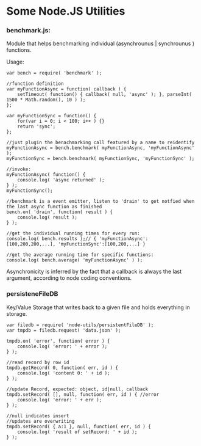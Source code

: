 Some Node.JS Utilities
===

### benchmark.js:

Module that helps benchmarking individual (asynchrounus | synchrounus ) functions.

Usage:

    var bench = require( 'benchmark' );

    //function definition
    var myFunctionAsync = function( callback ) {
        setTimeout( function() { callback( null, 'async' ); }, parseInt( 1500 * Math.random(), 10 ) );
    };

    var myFunctionSync = function() {
        for(var i = 0; i < 100; i++ ) {}
        return 'sync';
    };

    //just plugin the benachmarking call featured by a name to reidentify
    myFunctionAsync = bench.benchmark( myFunctionAsync, 'myFunctionAsync' );
    myFunctionSync = bench.benchmark( myFunctionSync, 'myFunctionSync' );

    //invoke:
    myFunctionAsync( function() {
        console.log( 'async returned' );
    } );
    myFunctionSync();

    //benchmark is a event emitter, listen to 'drain' to get notfied when the last async function as finished
    bench.on( 'drain', function( result ) {
        console.log( result );
    } );

    //get the individual running times for every run:
    console.log( bench.results );// { 'myFunctionAsync': [100,200,200,...], 'myFunctionSync':[100,200,...] }

    //get the average running time for specific functions:
    console.log( bench.average( 'myFunctionAsync' ) );

Asynchronicity is inferred by the fact that a callback is always the last argument, according to node coding conventions.

### persisteneFileDB

Key/Value Storage that writes back to a given file and holds everything in storage.

    var filedb = require( 'node-utils/persistentFileDB' );
    var tmpdb = filedb.request( 'data.json' );

    tmpdb.on( 'error', function( error ) {
        console.log( 'error: ' + error );
    } );

    //read record by row id
    tmpdb.getRecord( 0, function( err, id ) {
        console.log( 'content 0: ' + id );
    } );

    //update Record, expected: object, id|null, callback
    tmpdb.setRecord( [], null, function( err, id ) { //error
        console.log( 'error: ' + err );
    } );

    //null indicates insert
    //updates are overwriting
    tmpdb.setRecord( { a:1 }, null, function( err, id ) {
        console.log( 'result of setRecord: ' + id );
    } );